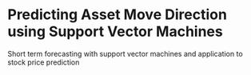 # Predicting Asset Move Direction using Support Vector Machines
 Short term forecasting with support vector machines and application to stock price prediction
